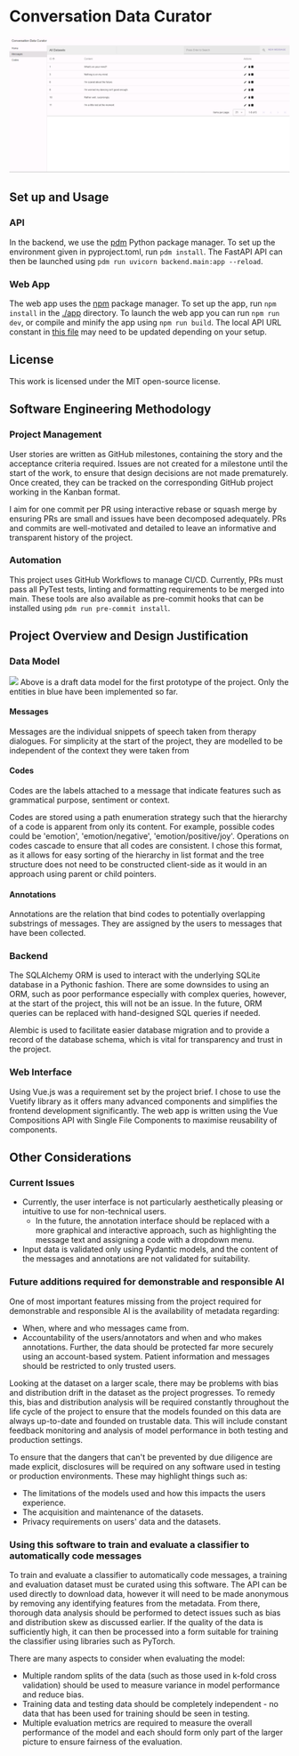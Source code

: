 # Conversation Data Curator
![](img/web-interface.png)
## Set up and Usage
### API
In the backend, we use the [pdm](https://github.com/pdm-project/pdm) Python package manager.
To set up the environment given in pyproject.toml, run
```pdm install```. The FastAPI API can then be launched using
```pdm run uvicorn backend.main:app --reload```.

### Web App
The web app uses the [npm](https://www.npmjs.com/) package manager.
To set up the app, run ```npm install``` in the [./app](./app/) directory.
To launch the web app you can run ```npm run dev```, or compile and minify the app using ```npm run build```.
The local API URL constant in [this file](./app/src/main.ts) may need to be updated depending on your setup.


## License
This work is licensed under the MIT open-source license.


## Software Engineering Methodology
### Project Management
User stories are written as GitHub milestones, containing the story and the acceptance criteria required.
Issues are not created for a milestone until the start of the work, to ensure that design decisions are not made prematurely.
Once created, they can be tracked on the corresponding GitHub project working in the Kanban format.

I aim for one commit per PR using interactive rebase or squash merge by ensuring PRs are small and issues have been decomposed adequately.
PRs and commits are well-motivated and detailed to leave an informative and transparent history of the project.

### Automation
This project uses GitHub Workflows to manage CI/CD.
Currently, PRs must pass all PyTest tests, linting and formatting requirements to be merged into main.
These tools are also available as pre-commit hooks that can be installed using ```pdm run pre-commit install```.


## Project Overview and Design Justification
### Data Model
![](img/data-model.png)
Above is a draft data model for the first prototype of the project.
Only the entities in blue have been implemented so far.

#### Messages
Messages are the individual snippets of speech taken from therapy dialogues.
For simplicity at the start of the project, they are modelled to be independent of the context they were taken from

#### Codes
Codes are the labels attached to a message that indicate features such as grammatical purpose, sentiment or context.

Codes are stored using a path enumeration strategy such that the hierarchy of a code is apparent from only its content.
For example, possible codes could be 'emotion', 'emotion/negative', 'emotion/positive/joy'.
Operations on codes cascade to ensure that all codes are consistent.
I chose this format, as it allows for easy sorting of the hierarchy in list format and the tree structure does not
need to be constructed client-side as it would in an approach using parent or child pointers.

#### Annotations
Annotations are the relation that bind codes to potentially overlapping substrings of messages.
They are assigned by the users to messages that have been collected.

### Backend
The SQLAlchemy ORM is used to interact with the underlying SQLite database in a Pythonic fashion.
There are some downsides to using an ORM, such as poor performance especially with complex queries,
however, at the start of the project, this will not be an issue.
In the future, ORM queries can be replaced with hand-designed SQL queries if needed.

Alembic is used to facilitate easier database migration and to provide a record of the database schema,
which is vital for transparency and trust in the project.

### Web Interface
Using Vue.js was a requirement set by the project brief.
I chose to use the Vuetify library as it offers many advanced components and simplifies the frontend development significantly.
The web app is written using the Vue Compositions API with Single File Components to maximise reusability of components.


## Other Considerations
### Current Issues
- Currently, the user interface is not particularly aesthetically pleasing or intuitive to use for non-technical users.
    - In the future, the annotation interface should be replaced with a more graphical and interactive approach,
such as highlighting the message text and assigning a code with a dropdown menu.
- Input data is validated only using Pydantic models, and the content of the messages and annotations are not
    validated for suitability.

### Future additions required for demonstrable and responsible AI
One of most important features missing from the project required for demonstrable and responsible AI is the availability of metadata regarding:
- When, where and who messages came from.
- Accountability of the users/annotators and when and who makes annotations.
Further, the data should be protected far more securely using an account-based system.
Patient information and messages should be restricted to only trusted users.

Looking at the dataset on a larger scale, there may be problems with bias and distribution drift in the dataset as the project progresses.
To remedy this, bias and distribution analysis will be required constantly throughout the life cycle of the project to ensure
that the models founded on this data are always up-to-date and founded on trustable data.
This will include constant feedback monitoring and analysis of model performance in both testing and production settings.

To ensure that the dangers that can't be prevented by due diligence are made explicit, disclosures will be
required on any software used in testing or production environments.
These may highlight things such as:
- The limitations of the models used and how this impacts the users experience.
- The acquisition and maintenance of the datasets.
- Privacy requirements on users' data and the datasets.


### Using this software to train and evaluate a classifier to automatically code messages
To train and evaluate a classifier to automatically code messages, a training and evaluation dataset must be curated
using this software.
The API can be used directly to download data, however it will need to be made anonymous by removing any identifying features from the metadata.
From there, thorough data analysis should be performed to detect issues such as bias and distribution skew as discussed earlier.
If the quality of the data is sufficiently high, it can then be processed into a form suitable for training the classifier using libraries such as PyTorch.

There are many aspects to consider when evaluating the model:
- Multiple random splits of the data (such as those used in k-fold cross validation) should be used to measure variance in model performance and reduce bias.
- Training data and testing data should be completely independent - no data that has been used for training should be seen in testing.
- Multiple evaluation metrics are required to measure the overall performance of the model and each should form only part of
the larger picture to ensure fairness of the evaluation.
